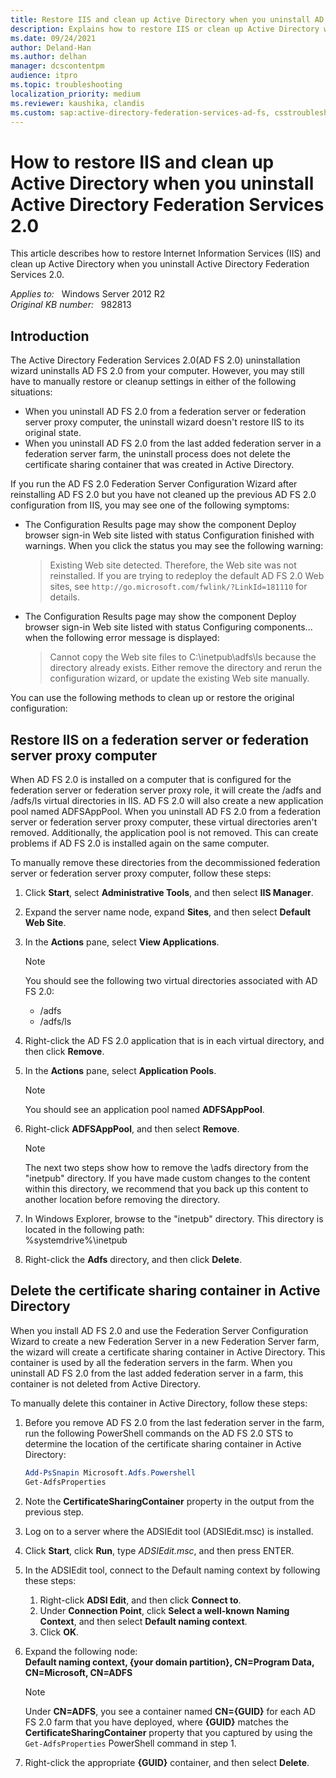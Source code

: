 ```yaml
---
title: Restore IIS and clean up Active Directory when you uninstall AD FS 2.0
description: Explains how to restore IIS or clean up Active Directory when you uninstall Active Directory Federation Services 2.0.
ms.date: 09/24/2021
author: Deland-Han
ms.author: delhan
manager: dcscontentpm
audience: itpro
ms.topic: troubleshooting
localization_priority: medium
ms.reviewer: kaushika, clandis
ms.custom: sap:active-directory-federation-services-ad-fs, csstroubleshoot
---
```

# How to restore IIS and clean up Active Directory when you uninstall Active Directory Federation Services 2.0

This article describes how to restore Internet Information Services (IIS) and clean up Active Directory when you uninstall Active Directory Federation Services 2.0.

_Applies to:_ &nbsp; Windows Server 2012 R2  
_Original KB number:_ &nbsp; 982813

## Introduction

The Active Directory Federation Services 2.0(AD FS 2.0) uninstallation wizard uninstalls AD FS 2.0 from your computer. However, you may still have to manually restore or cleanup settings in either of the following situations:

- When you uninstall AD FS 2.0 from a federation server or federation server proxy computer, the uninstall wizard doesn't restore IIS to its original state.
- When you uninstall AD FS 2.0 from the last added federation server in a federation server farm, the uninstall process does not delete the certificate sharing container that was created in Active Directory.

If you run the AD FS 2.0 Federation Server Configuration Wizard after reinstalling AD FS 2.0 but you have not cleaned up the previous AD FS 2.0 configuration from IIS, you may see one of the following symptoms:

- The Configuration Results page may show the component Deploy browser sign-in Web site listed with status Configuration finished with warnings. When you click the status you may see the following warning:

    > Existing Web site detected. Therefore, the Web site was not reinstalled. If you are trying to redeploy the default AD FS 2.0 Web sites, see `http://go.microsoft.com/fwlink/?LinkId=181110` for details.

- The Configuration Results page may show the component Deploy browser sign-in Web site listed with status Configuring components...  when the following error message is displayed:

    > Cannot copy the Web site files to C:\\inetpub\\adfs\\ls because the directory already exists. Either remove the directory and rerun the configuration wizard, or update the existing Web site manually.

You can use the following methods to clean up or restore the original configuration:

## Restore IIS on a federation server or federation server proxy computer

When AD FS 2.0 is installed on a computer that is configured for the federation server or federation server proxy role, it will create the /adfs and /adfs/ls virtual directories in IIS. AD FS 2.0 will also create a new application pool named ADFSAppPool. When you uninstall AD FS 2.0 from a federation server or federation server proxy computer, these virtual directories aren't removed. Additionally, the application pool is not removed. This can create problems if AD FS 2.0 is installed again on the same computer.

To manually remove these directories from the decommissioned federation server or federation server proxy computer, follow these steps:

1. Click **Start**, select **Administrative Tools**, and then select **IIS Manager**.

2. Expand the server name node, expand **Sites**, and then select **Default Web Site**.

3. In the **Actions** pane, select **View Applications**.

    > [!NOTE]
    > You should see the following two virtual directories associated with AD FS 2.0:
    >
    > - /adfs
    > - /adfs/ls

4. Right-click the AD FS 2.0 application that is in each virtual directory, and then click **Remove**.

5. In the **Actions** pane, select **Application Pools**.

    > [!NOTE]
    > You should see an application pool named **ADFSAppPool**.

6. Right-click **ADFSAppPool**, and then select **Remove**.

    > [!NOTE]
    > The next two steps show how to remove the \\adfs directory from the "inetpub" directory. If you have made custom changes to the content within this directory, we recommend that you back up this content to another location before removing the directory.

7. In Windows Explorer, browse to the "inetpub" directory. This directory is located in the following path:  
    %systemdrive%\\inetpub

8. Right-click the **Adfs** directory, and then click **Delete**.

## Delete the certificate sharing container in Active Directory

When you install AD FS 2.0 and use the Federation Server Configuration Wizard to create a new Federation Server in a new Federation Server farm, the wizard will create a certificate sharing container in Active Directory. This container is used by all the federation servers in the farm. When you uninstall AD FS 2.0 from the last added federation server in a farm, this container is not deleted from Active Directory.

To manually delete this container in Active Directory, follow these steps:

1. Before you remove AD FS 2.0 from the last federation server in the farm, run the following PowerShell commands on the AD FS 2.0 STS to determine the location of the certificate sharing container in Active Directory:

    ```powershell
    Add-PsSnapin Microsoft.Adfs.Powershell  
    Get-AdfsProperties
    ```

2. Note the **CertificateSharingContainer** property in the output from the previous step.
3. Log on to a server where the ADSIEdit tool (ADSIEdit.msc) is installed.
4. Click **Start**, click **Run**, type *ADSIEdit.msc*, and then press ENTER.
5. In the ADSIEdit tool, connect to the Default naming context by following these steps:
    1. Right-click **ADSI Edit**, and then click **Connect to**.
    2. Under **Connection Point**, click **Select a well-known Naming Context**, and then select **Default naming context**.
    3. Click **OK**.
6. Expand the following node:  
    **Default naming context, {your domain partition}, CN=Program Data, CN=Microsoft, CN=ADFS**

    > [!NOTE]
    > Under **CN=ADFS**, you see a container named **CN={GUID}** for each AD FS 2.0 farm that you have deployed, where **{GUID}** matches the **CertificateSharingContainer** property that you captured by using the `Get-AdfsProperties` PowerShell command in step 1.
7. Right-click the appropriate **{GUID}** container, and then select **Delete**.
